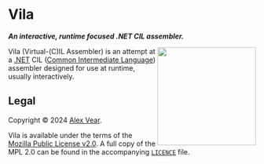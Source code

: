 # Vila

___An interactive, runtime focused .NET CIL assembler.___

<a title="Nova at Polish Wikipedia, CC BY-SA 3.0 &lt;http://creativecommons.org/licenses/by-sa/3.0/&gt;, via Wikimedia Commons" href="https://commons.wikimedia.org/wiki/File:Wila.jpg"><img width="200" align="right" src="https://upload.wikimedia.org/wikipedia/commons/thumb/c/c6/Wila.jpg/256px-Wila.jpg?20081216225413"></a>

Vila (Virtual-(C)IL Assembler) is an attempt at a [.NET][] CIL ([Common Intermediate Language][CIL])
assembler designed for use at runtime, usually interactively.


## Legal

Copyright © 2024 [Alex Vear](https://www.alexvear.com).

Vila is available under the terms of the [Mozilla Public License v2.0](https://www.mozilla.org/en-US/MPL/2.0/).
A full copy of the MPL 2.0 can be found in the accompanying [`LICENCE`](/LICENCE) file.


<!-- Links -->

[CLI]: https://en.wikipedia.org/wiki/Common_Language_Infrastructure
[CIL]: https://en.wikipedia.org/wiki/Common_Intermediate_Language
[CLR]: https://en.wikipedia.org/wiki/Common_Language_Runtime
[.NET]: https://en.wikipedia.org/wiki/.NET
